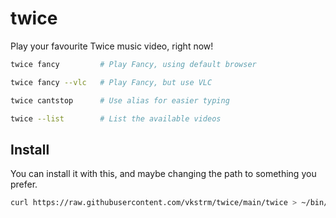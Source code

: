 # twice

Play your favourite Twice music video, right now!

```bash
twice fancy         # Play Fancy, using default browser

twice fancy --vlc   # Play Fancy, but use VLC

twice cantstop      # Use alias for easier typing

twice --list        # List the available videos
```

## Install
You can install it with this, and maybe changing the path to something you prefer.
```sh
curl https://raw.githubusercontent.com/vkstrm/twice/main/twice > ~/bin/twice && chmod +x ~/bin/twice
```
